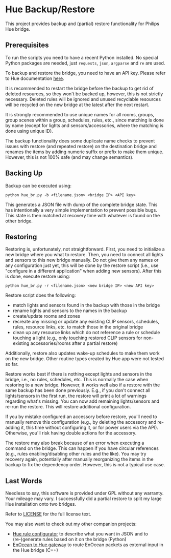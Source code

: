 # Hue Backup/Restore

This project provides backup and (partial) restore functionality for Philips Hue bridge.

## Prerequisites

To run the scripts you need to have a recent Python installed. No special Python packages
are needed, just `requests`, `json`, `argparse` and `re` are used.

To backup and restore the bridge, you need to have an API key. Please refer to Hue
documentation [here](https://developers.meethue.com/develop/get-started-2/#so-lets-get-started).

It is recommended to restart the bridge before the backup to get rid of deleted resources,
so they won't be backed up, however, this is not strictly necessary. Deleted rules will
be ignored and unused recyclable resources will be recycled on the new bridge at the latest
after the next restart.

It is strongly recommended to use unique names for all rooms, groups, group scenes within
a group, schedules, rules, etc., since matching is done by name (except for lights and
sensors/accessories, where the matching is done using unique ID).

The backup functionality does some duplicate name checks to prevent issues with restore
(and repeated restore) on the destination bridge and renames the items by adding numeric
suffix or prefix to make them unique. However, this is not 100% safe (and may change
semantics).


## Backing Up

Backup can be executed using:
```
python hue_br.py -b <filename.json> <bridge IP> <API key>
```

This generates a JSON file with dump of the complete bridge state. This has intentionally
a very simple implementation to prevent possible bugs. This state is then matched at
recovery time with whatever is found on the other bridge.


## Restoring

Restoring is, unfortunately, not straightforward. First, you need to initialize a new bridge
where you what to restore. Then, you need to connect all lights and sensors to this new bridge
manually. Do not give them any names or any configuration just yet, this will be done by the
restore script (i.e., use "configure in a different application" when adding new sensors).
After this is done, execute restore using:
```
python hue_br.py -r <filename.json> <new bridge IP> <new API key>
```

Restore script does the following:
* match lights and sensors found in the backup with those in the bridge
* rename lights and sensors to the names in the backup
* create/update rooms and zones
* recreate any missing or update any existing CLIP sensors, schedules, rules, resource
  links, etc. to match those in the original bridge
* clean up any resource links which do not reference a rule or schedule touching
  a light (e.g., only touching restored CLIP sensors for non-existing accessories/rooms
  after a partial restore)

Additionally, restore also updates wake-up schedules to make them work on the new
bridge. Other routine types created by Hue app were not tested so far.

Restore works best if there is nothing except lights and sensors in the bridge, i.e.,
no rules, schedules, etc. This is normally the case when restoring to a new bridge.
However, it works well also if a restore with the same backup has been done previously.
E.g., if you don't connect all lights/sensors in the first run, the restore will print
a lot of warnings regarding what's missing. You can now add remaining lights/sensors
and re-run the restore. This will restore additional configuration.

If you by mistake configured an accessory before restore, you'll need to manually
remove this configuration (e.g., by deleting the accessory and re-adding it, this time
without configuring it, or for power users via the API). Otherwise, you'll risk having
double actions for the accessory.

The restore may also break because of an error when executing a command on the bridge.
This can happen if you have circular references (e.g., rules enabling/disabling other
rules and the like). You may try recovery again, potentially after manually reorganizing
the items in the backup to fix the dependency order. However, this is not a typical
use case.


## Last Words

Needless to say, this software is provided under GPL without any warranty. Your mileage
may vary. I successfully did a partial restore to split my large Hue installation onto
two bridges.

Refer to [LICENSE](LICENSE) for the full license text.

You may also want to check out my other companion projects:
* [Hue rule configurator](https://github.com/schreter/hue_rule_configurator) to describe
  what you want in JSON and to (re-)generate rules based on it on the bridge (Python)
* [EnOcean to Hue gateway](https://github.com/schreter/enocean_to_hue) to route EnOcean
  packets as external input in the Hue bridge (C++)